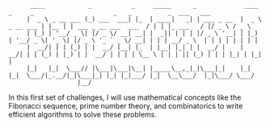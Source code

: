 
          ____            _           _     _____      _             ____            _     _                      _   _          _  ___   ___  
         |  _ \ _ __ ___ (_) ___  ___| |_  | ____|   _| | ___ _ __  |  _ \ _ __ ___ | |__ | | ___ _ __ ___  ___  / | | |_ ___   / |/ _ \ / _ \ 
         | |_) | '__/ _ \| |/ _ \/ __| __| |  _|| | | | |/ _ \ '__| | |_) | '__/ _ \| '_ \| |/ _ \ '_ ` _ \/ __| | | | __/ _ \  | | | | | | | |
         |  __/| | | (_) | |  __/ (__| |_  | |__| |_| | |  __/ |    |  __/| | | (_) | |_) | |  __/ | | | | \__ \ | | | || (_) | | | |_| | |_| |
         |_|   |_|  \___// |\___|\___|\__| |_____\__,_|_|\___|_|    |_|   |_|  \___/|_.__/|_|\___|_| |_| |_|___/ |_|  \__\___/  |_|\___/ \___/ 
                       |__/                                                                                                                    

In this first set of challenges, I will use mathematical concepts like the Fibonacci sequence, 
prime number theory, and combinatorics to write efficient algorithms to solve these problems.
